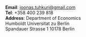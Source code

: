 __Email__: [joonas.tuhkuri@gmail.com](mailto:joonas.tuhkuri@gmail.com)  
__Tel__: +358 400 239 818  
__Address__:
Department of Economics  
Humboldt Universitat zu Berlin  
Spandauer Strasse 1 10178 Berlin
